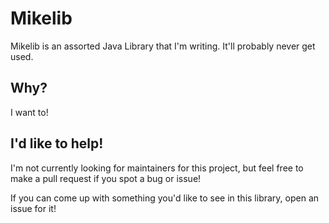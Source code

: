 # Mikelib

Mikelib is an assorted Java Library that I'm writing. It'll probably never get used.

## Why?

I want to!

## I'd like to help!

I'm not currently looking for maintainers for this project, but feel free to make a pull request if you spot a bug or 
issue!

If you can come up with something you'd like to see in this library, open an issue for it!